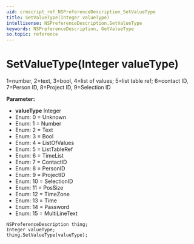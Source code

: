 ```yaml
---
uid: crmscript_ref_NSPreferenceDescription_SetValueType
title: SetValueType(Integer valueType)
intellisense: NSPreferenceDescription.SetValueType
keywords: NSPreferenceDescription, GetValueType
so.topic: reference
---
```


# SetValueType(Integer valueType)

1=number, 2=text, 3=bool, 4=list of values; 5=list table ref; 6=contact ID, 7=Person ID, 8=Project ID, 9=Selection ID

**Parameter:** 
* **valueType** Integer
* Enum: 0 = Unknown 
* Enum: 1 = Number 
* Enum: 2 = Text 
* Enum: 3 = Bool 
* Enum: 4 = ListOfValues 
* Enum: 5 = ListTableRef 
* Enum: 6 = TimeList 
* Enum: 7 = ContactID 
* Enum: 8 = PersonID 
* Enum: 9 = ProjectID 
* Enum: 10 = SelectionID 
* Enum: 11 = PosSize 
* Enum: 12 = TimeZone 
* Enum: 13 = Time 
* Enum: 14 = Password 
* Enum: 15 = MultiLineText 

```crmscript
NSPreferenceDescription thing;
Integer valueType;
thing.SetValueType(valueType);
```

